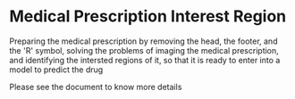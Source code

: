 # Medical Prescription Interest Region
Preparing the medical prescription by removing the head, the footer, and the 'R\' symbol, solving the problems of imaging the medical prescription, and identifying the intersted regions of it, so that it is ready to enter into a model to predict the drug

Please see the document to know more details

